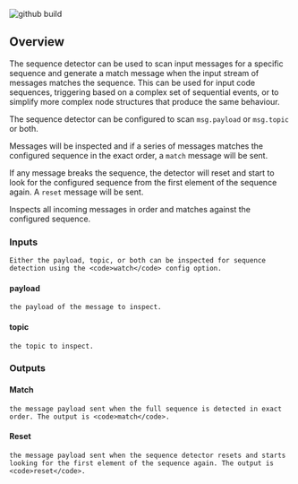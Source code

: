 ![github build](https://github.com/kareem613/node-red-contrib-sequence-detector/workflows/Node.js%20Package/badge.svg)

## Overview
The sequence detector can be used to scan input messages for a specific sequence and generate a match message when the input stream of messages matches the sequence. 
This can be used for input code sequences, triggering based on a complex set of sequential events, or to simplify more complex node structures that produce the same behaviour. 

The sequence detector can be configured to scan <code>msg.payload</code> or <code>msg.topic</code> or both.

Messages will be inspected and if a series of messages matches the configured sequence in the exact order, a <code>match</code> message will be sent.
    
If any message breaks the sequence, the detector will reset and start to look for the configured sequence from the first element of the sequence again. A <code>reset</code> message will be sent.
    

Inspects all incoming messages in order and matches against the configured sequence.
    
### Inputs
    
    Either the payload, topic, or both can be inspected for sequence detection using the <code>watch</code> config option.
#### payload
 
    the payload of the message to inspect.
 
 #### topic
    the topic to inspect.
    

 ### Outputs

#### Match
          
    the message payload sent when the full sequence is detected in exact order. The output is <code>match</code>.
         
#### Reset 
           
    the message payload sent when the sequence detector resets and starts looking for the first element of the sequence again. The output is <code>reset</code>.
             

